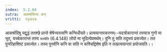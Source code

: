 ```yaml
---
index:  5.2.64
sutra:  आकर्षादिभ्यः कन्
vritti:  nyasa
---
```


आकर्षादिषु यद्वृद्धं ततश्छे प्राप्ते शेषेभ्यस्त्वणि कन्विधीयते। प्रत्ययान्तरकरणम्--यदत्रोकारान्तं तस्यात्र गुणो मा भूत्, यच्चेकारान्तं तस्य `यस्येति` (6.4.148) लोपो मा भूदित्येवमर्थम्। वुनि तु सति तदुभयं प्रसज्येत। तत पुनरिहाशिष्टं प्रसज्येत। तस्य पुनर्वनि कनि वा सति न कश्चिद्विशेष इति न तत्प्रत्ययान्तरं प्रयोजयति।।

